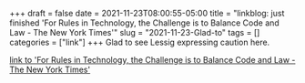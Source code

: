 +++draft = falsedate = 2021-11-23T08:00:55-05:00title = "linkblog: just finished 'For Rules in Technology, the Challenge is to Balance Code and Law - The New York Times'"slug = "2021-11-23-Glad-to"tags = []categories = ["link"]+++Glad to see Lessig expressing caution here. [link to 'For Rules in Technology, the Challenge is to Balance Code and Law - The New York Times'](https://www.nytimes.com/2021/11/23/business/dealbook/cryptocurrency-code-law-technology.html)